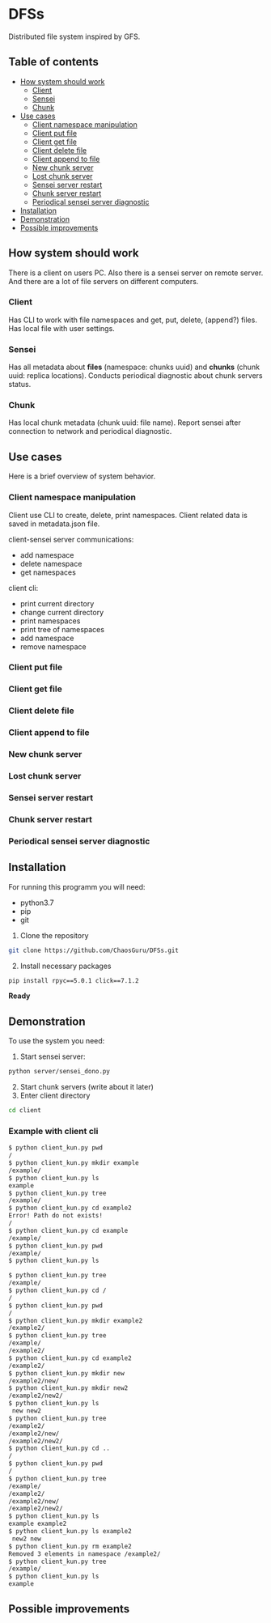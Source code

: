 # DFSs
Distributed file system inspired by GFS.

## Table of contents
- [How system should work](#how-system-should-work)
    - [Client](#client)
    - [Sensei](#sensei)
    - [Chunk](#chunk)
- [Use cases](#use-cases)
    - [Client namespace manipulation](#client-namespace-manipulation)
    - [Client put file](#client-put-file)
    - [Client get file](#client-get-file)
    - [Client delete file](#client-delete-file)
    - [Client append to file](#client-append-to-file)
    - [New chunk server](#new-chunk-server)
    - [Lost chunk server](#lost-chunk-server)
    - [Sensei server restart](#sensei-server-restart)
    - [Chunk server restart](#chunk-server-restart)
    - [Periodical sensei server diagnostic](#periodical-sensei-server-diagnostic)
- [Installation](#installation)
- [Demonstration](#demonstration)
- [Possible improvements](#possible-improvements)


## How system should work
There is a client on users PC.
Also there is a sensei server on remote server.
And there are a lot of file servers on different computers.

### Client
Has CLI to work with file namespaces and get, put, delete, (append?) files.
Has local file with user settings.

### Sensei
Has all metadata about **files** (namespace: chunks uuid) and **chunks** (chunk uuid: replica locations).
Conducts periodical diagnostic about chunk servers status.

### Chunk
Has local chunk metadata (chunk uuid: file name).
Report sensei after connection to network and periodical diagnostic.

## Use cases
Here is a brief overview of system behavior.

### Client namespace manipulation
Client use CLI to create, delete, print namespaces.
Client related data is saved in metadata.json file.

client-sensei server communications:
- add namespace
- delete namespace
- get namespaces

client cli:
- print current directory
- change current directory
- print namespaces
- print tree of namespaces
- add namespace
- remove namespace

### Client put file

### Client get file

### Client delete file

### Client append to file

### New chunk server

### Lost chunk server

### Sensei server restart

### Chunk server restart

### Periodical sensei server diagnostic


## Installation
For running this programm you will need:
- python3.7
- pip
- git

1. Clone the repository
```bash
git clone https://github.com/ChaosGuru/DFSs.git
```
2. Install necessary packages
```bash
pip install rpyc==5.0.1 click==7.1.2
```

**Ready**


## Demonstration

To use the system you need:
1. Start sensei server:
```bash
python server/sensei_dono.py 
```
2. Start chunk servers (write about it later)
3. Enter client directory
```bash
cd client
```

### Example with client cli
```bash
$ python client_kun.py pwd
/
$ python client_kun.py mkdir example
/example/
$ python client_kun.py ls
example
$ python client_kun.py tree
/example/
$ python client_kun.py cd example2
Error! Path do not exists!
/
$ python client_kun.py cd example
/example/
$ python client_kun.py pwd
/example/
$ python client_kun.py ls

$ python client_kun.py tree
/example/
$ python client_kun.py cd /
/
$ python client_kun.py pwd
/
$ python client_kun.py mkdir example2
/example2/
$ python client_kun.py tree
/example/
/example2/
$ python client_kun.py cd example2
/example2/
$ python client_kun.py mkdir new
/example2/new/
$ python client_kun.py mkdir new2
/example2/new2/
$ python client_kun.py ls
 new new2
$ python client_kun.py tree
/example2/
/example2/new/
/example2/new2/
$ python client_kun.py cd ..
/
$ python client_kun.py pwd
/
$ python client_kun.py tree
/example/
/example2/
/example2/new/
/example2/new2/
$ python client_kun.py ls
example example2
$ python client_kun.py ls example2
 new2 new
$ python client_kun.py rm example2
Removed 3 elements in namespace /example2/
$ python client_kun.py tree
/example/
$ python client_kun.py ls
example
```

## Possible improvements